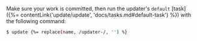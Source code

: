 Make sure your work is committed, then run the updater's `default` [task]({%= contentLink('update/update', 'docs/tasks.md#default-task') %}) with the following command:

```sh
$ update {%= replace(name, /updater-/, '') %}
```

